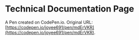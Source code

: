 # Technical Documentation Page

A Pen created on CodePen.io. Original URL: [https://codepen.io/joyee691/pen/mdErVKR](https://codepen.io/joyee691/pen/mdErVKR).


